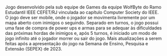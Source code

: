 Jogo desenvolvido pela sub equipe de Games da equipe WolfByte do Ramo Estudantil IEEE CEFET/RJ vinculada ao capítulo Computer Society do IEEE. O jogo deve ser mobile, onde o jogador se movimenta livremente por um mapa aberto com inimigos o seguindo. Separado em turnos, o jogo possui uma fase de compra de power ups e armas para se adequar às dificuldades das próximas hordas de inimigos e, após 5 turnos, é iniciado um modo de jogo infinito até o jogador morrer ou sair do jogo. Mais atualizações a serem feitas após a apresentação do jogo na Semana de Ensino, Pesquisa e Extensão (SEPEX) de 2023.